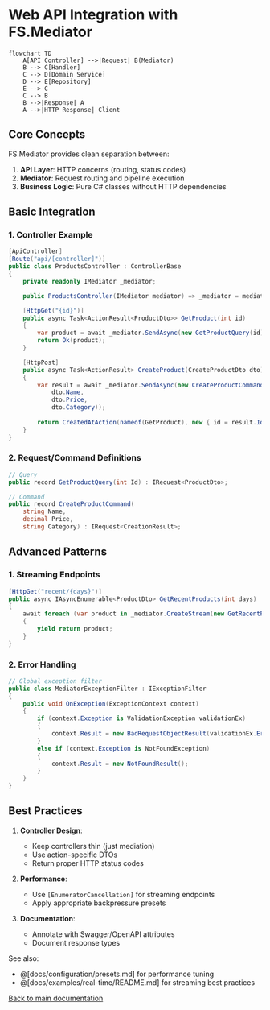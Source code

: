 # Web API Integration with FS.Mediator

```mermaid
flowchart TD
    A[API Controller] -->|Request| B(Mediator)
    B --> C[Handler]
    C --> D[Domain Service]
    D --> E[Repository]
    E --> C
    C --> B
    B -->|Response| A
    A -->|HTTP Response| Client
```

## Core Concepts

FS.Mediator provides clean separation between:
1. **API Layer**: HTTP concerns (routing, status codes)
2. **Mediator**: Request routing and pipeline execution
3. **Business Logic**: Pure C# classes without HTTP dependencies

## Basic Integration

### 1. Controller Example
```csharp
[ApiController]
[Route("api/[controller]")]
public class ProductsController : ControllerBase
{
    private readonly IMediator _mediator;

    public ProductsController(IMediator mediator) => _mediator = mediator;

    [HttpGet("{id}")]
    public async Task<ActionResult<ProductDto>> GetProduct(int id)
    {
        var product = await _mediator.SendAsync(new GetProductQuery(id));
        return Ok(product);
    }

    [HttpPost]
    public async Task<ActionResult> CreateProduct(CreateProductDto dto)
    {
        var result = await _mediator.SendAsync(new CreateProductCommand(
            dto.Name, 
            dto.Price, 
            dto.Category));
            
        return CreatedAtAction(nameof(GetProduct), new { id = result.Id }, result);
    }
}
```

### 2. Request/Command Definitions
```csharp
// Query
public record GetProductQuery(int Id) : IRequest<ProductDto>;

// Command 
public record CreateProductCommand(
    string Name,
    decimal Price,
    string Category) : IRequest<CreationResult>;
```

## Advanced Patterns

### 1. Streaming Endpoints
```csharp
[HttpGet("recent/{days}")]
public async IAsyncEnumerable<ProductDto> GetRecentProducts(int days)
{
    await foreach (var product in _mediator.CreateStream(new GetRecentProductsQuery(days)))
    {
        yield return product;
    }
}
```

### 2. Error Handling
```csharp
// Global exception filter
public class MediatorExceptionFilter : IExceptionFilter
{
    public void OnException(ExceptionContext context)
    {
        if (context.Exception is ValidationException validationEx)
        {
            context.Result = new BadRequestObjectResult(validationEx.Errors);
        }
        else if (context.Exception is NotFoundException)
        {
            context.Result = new NotFoundResult();
        }
    }
}
```

## Best Practices

1. **Controller Design**:
   - Keep controllers thin (just mediation)
   - Use action-specific DTOs
   - Return proper HTTP status codes

2. **Performance**:
   - Use `[EnumeratorCancellation]` for streaming endpoints
   - Apply appropriate backpressure presets

3. **Documentation**:
   - Annotate with Swagger/OpenAPI attributes
   - Document response types

See also:
- @[docs/configuration/presets.md] for performance tuning
- @[docs/examples/real-time/README.md] for streaming best practices

[Back to main documentation](../../../README.md)